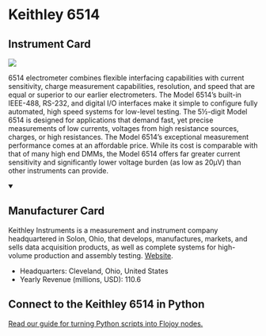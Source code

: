 
# Keithley 6514

## Instrument Card

<img src="https://v5.airtableusercontent.com/v1/19/19/1691539200000/HCplWV23SIurp6a6rnL-6w/QZ7OYEQNcZCBlxtmPa1wWwZwc5GiSCPuXxuSP5c4M08Ta8l75N0r0R9CsS7A2nSO0R-Dd6i980vzjoAfIxNLyAV7kQFZY0I1HKfctuh_bOk/lN-5jRa2BGjvJVF6oysDFCsDEgnB7QD9g1YnukumPuo"/>
<p>6514 electrometer combines flexible interfacing capabilities with current sensitivity, charge measurement capabilities, resolution, and speed that are equal or superior to our earlier electrometers. The Model 6514’s built-in IEEE-488, RS-232, and digital I/O interfaces make it simple to configure fully automated, high speed systems for low-level testing. The 5½-digit Model 6514 is designed for applications that demand fast, yet precise measurements of low currents, voltages from high resistance sources, charges, or high resistances. The Model 6514’s exceptional measurement performance comes at an affordable price. While its cost is comparable with that of many high end DMMs, the Model 6514 offers far greater current sensitivity and significantly lower voltage burden (as low as 20μV) than other instruments can provide.</p>

<details open>
<summary><h2>Manufacturer Card</h2></summary>

Keithley Instruments is a measurement and instrument company headquartered in Solon, Ohio, that develops, manufactures, markets, and sells data acquisition products, as well as complete systems for high-volume production and assembly testing. <a href="https://www.tek.com/en">Website</a>.

<ul>
  <li>Headquarters: Cleveland, Ohio, United States</li>
  <li>Yearly Revenue (millions, USD): 110.6</li>
</ul>
</details>

## Connect to the Keithley 6514 in Python

[Read our guide for turning Python scripts into Flojoy nodes.](https://docs.flojoy.ai/custom-nodes/creating-custom-node/)


